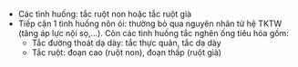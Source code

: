 - Các tình huống: tắc ruột non hoặc tắc ruột già
- Tiếp cận 1 tình huống nôn ói: thường bỏ qua nguyên nhân từ hệ TKTW (tăng áp lực nội sọ,…). Còn các tình huống tắc nghẽn ống tiêu hóa gồm:
	- Tắc đường thoát dạ dày: tắc thực quản, tắc dạ dày
	- Tắc ruột: đoạn cao (ruột non), đoạn thấp (ruột già)